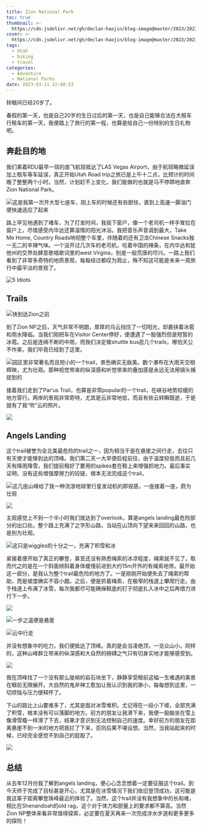 ```yaml
---
title: Zion National Park
toc: true
thumbnail: >-
  https://cdn.jsdelivr.net/gh/declan-haojin/blog-image@master/2023/202303260441112.webp
cover: >-
  https://cdn.jsdelivr.net/gh/declan-haojin/blog-image@master/2023/202303260441112.webp
tags:
  - Utah
  - hiking
  - travel
categories:
  - Adventure
  - National Parks
date: 2023-03-11 22:08:53
---
```


转眼间已经20岁了。

<!--more-->

春假的第一天，也是自己20岁的生日过后的第一天，也是自己能够合法在大租车行租车的第一天，我便踏上了旅行的第一程，也算是给自己一份特别的生日礼物吧。

## 奔赴目的地

我们乘着RDU最早一班的直飞航班抵达了LAS Vegas Airport，由于航班略微延误加上租车等车延误，真正开始Utah Road trip之旅已是上午十二点，比预计的时间晚了整整两个小时。当然，计划赶不上变化，我们能做的也就是马不停蹄地直奔Zion National Park。

![这是我第一次开大型七座车，刚上车的时候还有些胆怯，直到上高速一脚油门便快速适应了起来](https://cdn.jsdelivr.net/gh/declan-haojin/blog-image@master/2023/202303240119004.png)

路上罕见地遇到了堵车，为了打发时间，我摇下窗户，像一个老司机一样手耷拉在窗户上，尽情感受内华达还算温情的阳光沐浴。我把音乐声音调到最大，Take Me Home, Country Roads响彻整个车里，伴随着的还有卫龙Chinese Snacks独一无二的辛辣气味。一个没开过几次车的老司机，吃着中国的辣条，在内华达和犹他州的交界处肆意歌唱歌词里的west Virgina，别是一般荒唐的尽兴。一路上我们看到了非常多奇特的地质景观，每每经过都叹为观止，殊不知这可能是未来一周旅行中最平淡的景观了。

![5 Idiots](https://cdn.jsdelivr.net/gh/declan-haojin/blog-image@master/2023/202303240126364.png)

## Trails

![快到达Zion之前](https://cdn.jsdelivr.net/gh/declan-haojin/blog-image@master/2023/202303240128669.png)

到了Zion NP之后，天气非常不明朗，厚厚的乌云挡住了一切阳光，却裹挟着冰雹和雨水降临。当我们刚把车在Visitor Center停好，便遭遇了一股强烈但是短暂的冰雹。之后是连绵不断的中雨，而我们决定做shuttle bus逛几个trails，哪怕天公不作美，我们毕竟已经到了这里。

![园区里非常著名而且短小的一个trail，景色确实无敌美。数个瀑布在大雨天交相辉映，尤为壮观。那种视觉带来的纵深感和听觉带来的叠加感是永远无法用镜头捕捉到的](https://cdn.jsdelivr.net/gh/declan-haojin/blog-image@master/2023/202303240131297.png)

接着我们走到了Par‘us Trail，也算是非常popular的一个trail，在峡谷地势较缓的地方穿行。两岸的景观非常奇特，尤其是云非常地低，而且有些云转瞬既逝，于是就有了我“吹”云的照片。

![](https://cdn.jsdelivr.net/gh/declan-haojin/blog-image@master/2023/202303240135424.png)

## Angels Landing

这个trail被誉为全北美最危险的trail之一，因为相当于是在悬崖之间行走，去往只有天使才能够到达的顶峰。我们第二天一大早便启程前往，由于温度较低而且前几天有降雨降雪，我们提前租好了要用的spikes套在鞋上来增强抓地力。最后事实证明，没有这些增强摩擦力的铰链，根本无法完成这个trail。


![这几座山峰给了我一种流浪地球里行星发动机的即视感，一座接着一座，蔚为壮观](https://cdn.jsdelivr.net/gh/declan-haojin/blog-image@master/2023/202303240138854.png)

![](https://cdn.jsdelivr.net/gh/declan-haojin/blog-image@master/2023/202303240139363.png)

主观感觉上不到一个半小时我们就达到了overlook，算是angels landing最危险部分的出口处。整个路上充满了之字形山路，当站在山顶向下望来来回回的山路，也是别为壮观。

![这只是wiggles的十分之一，充满了积雪和冰](https://cdn.jsdelivr.net/gh/declan-haojin/blog-image@master/2023/202303240142685.png)

紧接着便开始了真正的攀登，甚至还没有熟悉绳索的冰凉程度，绳索就不见了。取而代之的是在一个斜面倾斜着身体缓慢前进到大约15m开外的有绳索地带。最开始这一部分，是我认为整个trail最危险的地方了。一是刚刚开始便失去了绳索的帮助，而是坡度确实不容小觑。之后，便是抓着绳索，在极窄的栈道上攀爬行走。由于栈道上布满了冰雪，每次我都尽可能确保鞋底的钉子彻底扎入冰中之后再借力进行下一步。

![](https://cdn.jsdelivr.net/gh/declan-haojin/blog-image@master/2023/202303240146313.png)

![一步之遥便是悬崖](https://cdn.jsdelivr.net/gh/declan-haojin/blog-image@master/2023/202303240147297.png)

![云中行走](https://cdn.jsdelivr.net/gh/declan-haojin/blog-image@master/2023/202303240148825.png)

并没有想象中的吃力，我们便抵达了顶峰。真的是会当凌绝顶，一览众山小。同样的，这种山峰群立带来的纵深感和大自然的磅礴之气只有切身实地才能够感受到。

![](https://cdn.jsdelivr.net/gh/declan-haojin/blog-image@master/2023/202303240150990.png)

我在顶峰找了一个没有那么陡峭的岩石块坐下，静静享受眼前这幅一生难遇的美景在眼前无限展开。大自然的鬼斧神工愈加让我认识到我的渺小，每每想到这里，一切烦恼与压力便释怀了。

下山的路比上山要难多了，尤其是面对冰雪堆积。尤记得在一段小下坡，全部充满了积雪，根本没有可以落脚的地方。前方的朋友让我滑下来，我便一股脑坐在雪上像滑雪橇一样滑了下去，结果才意识到无法控制自己的速度。幸好前方的朋友在距离悬崖不到一米的地方把我拦了下来，否则后果不堪设想。当然，当我站起来的时候，已经完全感觉不到自己的屁股了。

![](https://cdn.jsdelivr.net/gh/declan-haojin/blog-image@master/2023/202303240156192.png)

## 总结

从去年12月份我了解到angels landing，便心心念念想着一定要征服这个trail。到今天终于完成了目标甚是开心，尤其是在冰雪情况下我们依旧登顶成功，这可能是我这辈子距离攀登珠峰最近的体验了。当然，这个trail并没有我想象中的长和难，相比在Shenandoah的old rag，这个对于体力和胆量上的要求都不算高。当然Zion NP整体来看非常值得探索，必定要在夏天再来一次完成涉水步道和更多更多的探险！
